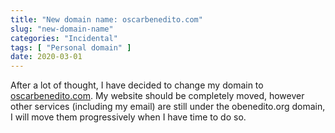 ```yaml
---
title: "New domain name: oscarbenedito.com"
slug: "new-domain-name"
categories: "Incidental"
tags: [ "Personal domain" ]
date: 2020-03-01
---
```


After a lot of thought, I have decided to change my domain to
[oscarbenedito.com](https://oscarbenedito.com). My website should be completely
moved, however other services (including my email) are still under the
obenedito.org domain, I will move them progressively when I have time to do so.
